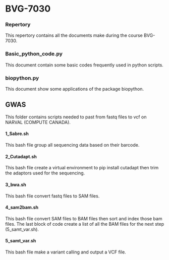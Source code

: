 # BVG-7030

### Repertory
This repertory contains all the documents make during the course BVG-7030.


### Basic_python_code.py
This document contain some basic codes frequently used in python scripts.


### biopython.py
This document show some applications of the package biopython.


## GWAS
This folder contains scripts needed to past from fastq files to vcf on NARVAL (COMPUTE CANADA).

#### 1_Sabre.sh
This bash file group all sequencing data based on their barcode.

#### 2_Cutadapt.sh
This bash file create a virtual environment to pip install cutadapt then trim the adaptors used for the sequencing.

#### 3_bwa.sh
This bash file convert fastq files to SAM files.

#### 4_sam2bam.sh
This bash file convert SAM files to BAM files then sort and index those bam files. The last block of code create a list of all the BAM files for the next step (5_samt_var.sh).

#### 5_samt_var.sh
This bash file make a variant calling and output a VCF file.
